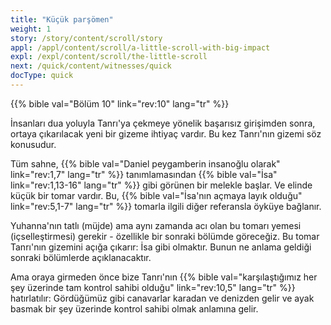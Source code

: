 ```yaml
---
title: "Küçük parşömen"
weight: 1
story: /story/content/scroll/story
appl: /appl/content/scroll/a-little-scroll-with-big-impact
expl: /expl/content/scroll/the-little-scroll
next: /quick/content/witnesses/quick
docType: quick
---
```



{{% bible val="Bölüm 10" link="rev:10" lang="tr" %}}

İnsanları dua yoluyla Tanrı'ya çekmeye yönelik başarısız girişimden sonra, ortaya çıkarılacak yeni bir gizeme ihtiyaç vardır. Bu kez Tanrı'nın gizemi söz konusudur.

Tüm sahne, {{% bible val="Daniel peygamberin insanoğlu olarak" link="rev:1,7" lang="tr" %}} tanımlamasından {{% bible val="İsa" link="rev:1,13-16" lang="tr" %}} gibi görünen bir melekle başlar. Ve elinde küçük bir tomar vardır. Bu, {{% bible val="İsa'nın açmaya layık olduğu" link="rev:5,1-7" lang="tr" %}} tomarla ilgili diğer referansla öyküye bağlanır.

Yuhanna'nın tatlı (müjde) ama aynı zamanda acı olan bu tomarı yemesi (içselleştirmesi) gerekir - özellikle bir sonraki bölümde göreceğiz. Bu tomar Tanrı'nın gizemini açığa çıkarır: İsa gibi olmaktır. Bunun ne anlama geldiği sonraki bölümlerde açıklanacaktır. 

Ama oraya girmeden önce bize Tanrı'nın {{% bible val="karşılaştığımız her şey üzerinde tam kontrol sahibi olduğu" link="rev:10,5" lang="tr" %}} hatırlatılır: Gördüğümüz gibi canavarlar karadan ve denizden gelir ve ayak basmak bir şey üzerinde kontrol sahibi olmak anlamına gelir.
